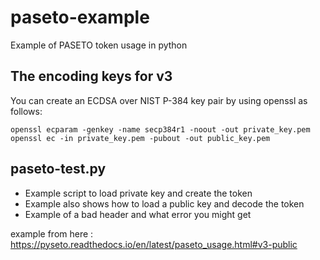 # paseto-example
Example of PASETO token usage in python

## The encoding keys for v3 
You can create an ECDSA over NIST P-384 key pair by using openssl as follows:

```
openssl ecparam -genkey -name secp384r1 -noout -out private_key.pem
openssl ec -in private_key.pem -pubout -out public_key.pem
```

## paseto-test.py

 - Example script to load private key and create the token
 - Example also shows how to load a public key and decode the token
 - Example of a bad header and what error you might get 

example from here : https://pyseto.readthedocs.io/en/latest/paseto_usage.html#v3-public 